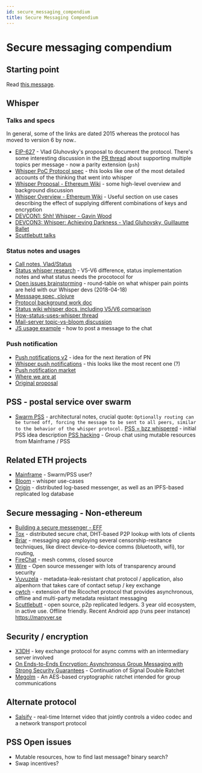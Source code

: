 ```yaml
---
id: secure_messaging_compendium
title: Secure Messaging Compendium
---
```


# Secure messaging compendium

## Starting point

Read [this message](https://medium.com/message/everything-is-broken-81e5f33a24e1).

## Whisper

### Talks and specs

In general, some of the links are dated 2015 whereas the protocol has moved to version 6 by now..

* [EIP-627](http://eips.ethereum.org/EIPS/eip-627) - Vlad Gluhovsky's proposal to document the protocol. There's some interesting discussion in the [PR thread](https://github.com/ethereum/EIPs/pull/627#discussion_r124582523) about supporting multiple topics per message - now a parity extension (`psh`)
* [Whisper PoC Protocol spec](https://github.com/ethereum/wiki/wiki/Whisper-PoC-2-Protocol-Spec) - this looks like one of the most detailed accounts of the thinking that went into whisper
* [Whisper Proposal - Ethereum Wiki](https://github.com/ethereum/wiki/wiki/Whisper) - some high-level overview and background discussion
* [Whisper Overview - Ethereum Wiki](https://github.com/ethereum/wiki/wiki/Whisper-Overview) - Useful section on use cases describing the effect of supplying different combinations of keys and encryption
* [DEVCON1: Shh! Whisper - Gavin Wood](https://www.youtube.com/watch?v=U_nPoBVLPiw)
* [DEVCON3: Whisper: Achieving Darkness - Vlad Gluhovsky, Guillaume Ballet](https://youtu.be/vXVcuWvR5Z0?t=10)
* [Scuttlebutt talks](https://www.scuttlebutt.nz/talks)

### Status notes and usages
* [Call notes, Vlad/Status](https://docs.google.com/document/d/1RfGIYpZ8xOJKBD0w1F-DtwCKTA43O4zyWhxFtLtdLNc/edit) 
* [Status whisper research](https://wiki.status.im/Research_Whisper_Status) - V5-V6 difference, status implementation notes and what status needs the procotocol for
* [Open issues brainstorming](https://docs.google.com/document/d/1Cw3LA1r6ItLDp8bMFvIxQMxYjnzEVOcHuZJz8gRa7HE/edit#) - round-table on what whisper pain points are held with our Whisper devs (2018-04-18)
* [Messsage spec, clojure](https://github.com/status-im/status-mobile/blob/develop/src/status_im/transport/message/transit.cljs)
* [Protocol background work doc](https://docs.google.com/document/d/1Qh2h07T_qepzEJ7IytmxwIdQAOsGHrvhXwZxuZtbwgc/edit)
* [Status wiki whisper docs, including V5/V6 comparison](https://wiki.status.im/index.php?title=Research_Whisper_Status)
* [How-status-uses-whisper thread](https://status-im.slack.com/archives/C8QP8S5UH/p1523495849000201)
* [Mail-server topic-vs-bloom discussion](https://status-im.slack.com/archives/C8QP8S5UH/p1523256511000120)
* [JS usage example](https://gist.github.com/noman-land/410fbfd632b61d29e78120b2475e9955) - how to post a message to the chat

### Push notification
* [Push notifications v2](https://github.com/status-im/ideas/blob/master/ideas/086-push-notif-v2/README.md) - idea for the next iteration of PN
* [Whisper push notifications](https://github.com/status-im/status-go/wiki/Whisper-Push-Notifications) - this looks like the most recent one (?)
* [Push notification market](https://wiki.status.im/Decentralized_Push_Notification_Market)
* [Where we are at](https://wiki.status.im/Push_notifications_-_Where_we_are_at)
* [Original proposal](https://docs.google.com/document/d/1OgjnY8ps8lVA4dIohwkfGK9HVt0nZxEWbuNdb7BX5-o/edit#heading=h.kjam5hcc2nif)

## PSS - postal service over swarm
* [Swarm PSS](https://github.com/ethersphere/go-ethereum/blob/a12c003114ab702a820428c2c6ef3d950e1e0a55/swarm/pss/ARCHITECTURE.md) - architectural notes, crucial quote: `Optionally routing can be turned off, forcing the message to be sent to all peers, similar to the behavior of the whisper protocol.`
[PSS = bzz whispered](https://gist.github.com/zelig/d52dab6a4509125f842bbd0dce1e9440) - initial PSS idea description
[PSS hacking](https://hackmd.io/dDvTNlSWS6601GQ9LbEY8Q#) - Group chat using mutable resources from Mainframe / PSS

## Related ETH projects
* [Mainframe](https://mainframe.com/) - Swarm/PSS user?
* [Bloom](https://blog.hellobloom.io/introducing-bloom-payment-channels-enabled-by-ethereum-whisper-1fec8ba10a03) - whisper use-cases
* [Origin](https://medium.com/originprotocol/introducing-origin-messaging-decentralized-secure-and-auditable-13c16fe0f13e) - distributed log-based messenger, as well as an IPFS-based replicated log database

## Secure messaging - Non-ethereum
* [Building a secure messenger - EFF](https://www.eff.org/deeplinks/2018/03/building-secure-messenger)
* [Tox](https://wiki.tox.chat/users/techfaq) - distributed secure chat, DHT-based P2P lookup with lots of clients
* [Briar](https://briarproject.org/how-it-works.html) - messaging app employing several censorship-resitance techniques, like direct device-to-device comms (bluetooth, wifi), tor routing,
* [FireChat](https://www.opengarden.com/firechat.html) - mesh comms, closed source
* [Wire](https://wire.com/en/security/) - Open source messenger with lots of transparency around security
* [Vuvuzela](https://vuvuzela.io/) - metadata-leak-resistant chat protocol / application, also alpenhorn that takes care of contact setup / key exchange
* [cwtch](https://cwtch.im/) - extension of the Ricochet protocol that provides asynchronous, offline and multi-party metadata resistant messaging
* [Scuttlebutt](https://www.scuttlebutt.nz) - open source, p2p replicated ledgers. 3 year old ecosystem, in active use. Offline friendly. Recent Android app (runs peer instance) https://manyver.se

## Security / encryption
* [X3DH](https://signal.org/docs/specifications/x3dh/) - key exchange protocol for async comms with an intermediary server involved
* [On Ends-to-Ends Encryption: Asynchronous Group Messaging with Strong Security Guarantees](https://eprint.iacr.org/2017/666.pdf) - Continuation of Signal Double Ratchet
* [Megolm](https://git.matrix.org/git/olm/about/docs/megolm.rst) - An AES-based cryptographic ratchet intended for group communications

## Alternate protocol
* [Salsify](https://snr.stanford.edu/salsify/) - real-time Internet video that jointly controls a video codec and a network transport protocol

## PSS Open issues
* Mutable resources, how to find last message? binary search?
* Swap incentives?